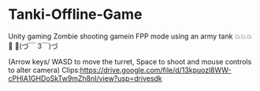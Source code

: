 # Tanki-Offline-Game
Unity gaming
Zombie shooting gamein FPP mode using an army tank 💥💥💥🔫
🏿(づ￣ 3￣)づ


(Arrow keys/ WASD to move the turret, Space to shoot and mouse controls to alter camera)
Clips:https://drive.google.com/file/d/13kpuozl8WW-cPHlA1GHDoSkTw9mZh8nI/view?usp=drivesdk
